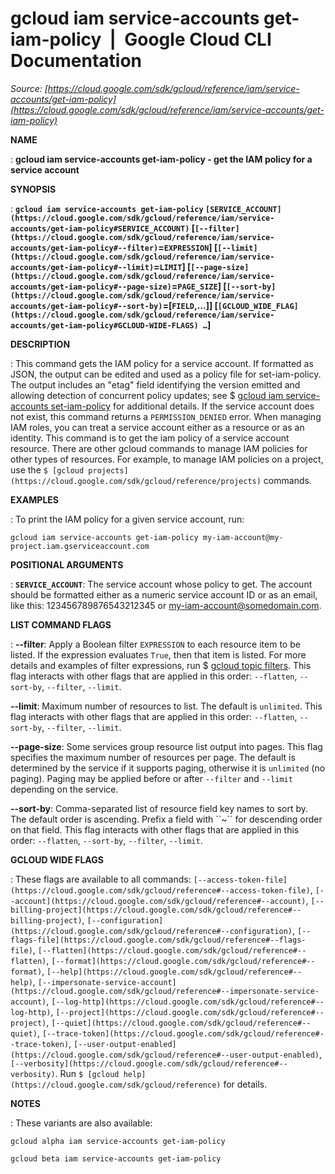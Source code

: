 # gcloud iam service-accounts get-iam-policy  |  Google Cloud CLI Documentation

*Source: [https://cloud.google.com/sdk/gcloud/reference/iam/service-accounts/get-iam-policy](https://cloud.google.com/sdk/gcloud/reference/iam/service-accounts/get-iam-policy)*

**NAME**

: **gcloud iam service-accounts get-iam-policy - get the IAM policy for a service account**

**SYNOPSIS**

: **`gcloud iam service-accounts get-iam-policy` `[SERVICE_ACCOUNT](https://cloud.google.com/sdk/gcloud/reference/iam/service-accounts/get-iam-policy#SERVICE_ACCOUNT)` [`[--filter](https://cloud.google.com/sdk/gcloud/reference/iam/service-accounts/get-iam-policy#--filter)`=`EXPRESSION`] [`[--limit](https://cloud.google.com/sdk/gcloud/reference/iam/service-accounts/get-iam-policy#--limit)`=`LIMIT`] [`[--page-size](https://cloud.google.com/sdk/gcloud/reference/iam/service-accounts/get-iam-policy#--page-size)`=`PAGE_SIZE`] [`[--sort-by](https://cloud.google.com/sdk/gcloud/reference/iam/service-accounts/get-iam-policy#--sort-by)`=[`FIELD`,…]] [`[GCLOUD_WIDE_FLAG](https://cloud.google.com/sdk/gcloud/reference/iam/service-accounts/get-iam-policy#GCLOUD-WIDE-FLAGS) …`]**

**DESCRIPTION**

: This command gets the IAM policy for a service account. If formatted as JSON,
the output can be edited and used as a policy file for set-iam-policy. The
output includes an "etag" field identifying the version emitted and allowing
detection of concurrent policy updates; see $ [gcloud iam
service-accounts set-iam-policy](https://cloud.google.com/sdk/gcloud/reference/iam/service-accounts/set-iam-policy) for additional details.
If the service account does not exist, this command returns a
`PERMISSION_DENIED` error.
When managing IAM roles, you can treat a service account either as a resource or
as an identity. This command is to get the iam policy of a service account
resource. There are other gcloud commands to manage IAM policies for other types
of resources. For example, to manage IAM policies on a project, use the `$
[gcloud projects](https://cloud.google.com/sdk/gcloud/reference/projects)` commands.

**EXAMPLES**

: To print the IAM policy for a given service account, run:

```
gcloud iam service-accounts get-iam-policy my-iam-account@my-project.iam.gserviceaccount.com
```

**POSITIONAL ARGUMENTS**

: **`SERVICE_ACCOUNT`**:
The service account whose policy to get. The account should be formatted either
as a numeric service account ID or as an email, like this: 123456789876543212345
or my-iam-account@somedomain.com.

**LIST COMMAND FLAGS**

: **--filter**:
Apply a Boolean filter `EXPRESSION` to each resource item
to be listed. If the expression evaluates `True`, then that item is
listed. For more details and examples of filter expressions, run $ [gcloud topic filters](https://cloud.google.com/sdk/gcloud/reference/topic/filters). This flag
interacts with other flags that are applied in this order:
`--flatten`, `--sort-by`, `--filter`,
`--limit`.

**--limit**:
Maximum number of resources to list. The default is `unlimited`. This
flag interacts with other flags that are applied in this order:
`--flatten`, `--sort-by`, `--filter`,
`--limit`.

**--page-size**:
Some services group resource list output into pages. This flag specifies the
maximum number of resources per page. The default is determined by the service
if it supports paging, otherwise it is `unlimited` (no paging).
Paging may be applied before or after `--filter` and
`--limit` depending on the service.

**--sort-by**:
Comma-separated list of resource field key names to sort by. The default order
is ascending. Prefix a field with ``~´´ for descending order on that
field. This flag interacts with other flags that are applied in this order:
`--flatten`, `--sort-by`, `--filter`,
`--limit`.

**GCLOUD WIDE FLAGS**

: These flags are available to all commands: `[--access-token-file](https://cloud.google.com/sdk/gcloud/reference#--access-token-file)`,
`[--account](https://cloud.google.com/sdk/gcloud/reference#--account)`, `[--billing-project](https://cloud.google.com/sdk/gcloud/reference#--billing-project)`,
`[--configuration](https://cloud.google.com/sdk/gcloud/reference#--configuration)`,
`[--flags-file](https://cloud.google.com/sdk/gcloud/reference#--flags-file)`,
`[--flatten](https://cloud.google.com/sdk/gcloud/reference#--flatten)`, `[--format](https://cloud.google.com/sdk/gcloud/reference#--format)`, `[--help](https://cloud.google.com/sdk/gcloud/reference#--help)`, `[--impersonate-service-account](https://cloud.google.com/sdk/gcloud/reference#--impersonate-service-account)`,
`[--log-http](https://cloud.google.com/sdk/gcloud/reference#--log-http)`,
`[--project](https://cloud.google.com/sdk/gcloud/reference#--project)`, `[--quiet](https://cloud.google.com/sdk/gcloud/reference#--quiet)`, `[--trace-token](https://cloud.google.com/sdk/gcloud/reference#--trace-token)`, `[--user-output-enabled](https://cloud.google.com/sdk/gcloud/reference#--user-output-enabled)`,
`[--verbosity](https://cloud.google.com/sdk/gcloud/reference#--verbosity)`.
Run `$ [gcloud help](https://cloud.google.com/sdk/gcloud/reference)` for details.

**NOTES**

: These variants are also available:

```
gcloud alpha iam service-accounts get-iam-policy
```

```
gcloud beta iam service-accounts get-iam-policy
```